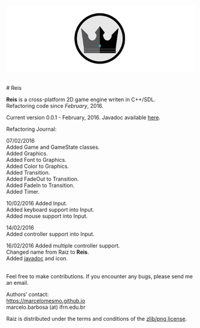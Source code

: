 ![alt tag](Reis/assets/Reis-logo.png)  
  
  </br>
# Reis  
  
**Reis** is a cross-platform 2D game engine writen in C++/SDL.  
Refactoring code since *February*, 2016.  

Current version 0.0.1 - February, 2016.  Javadoc available [here](javadoc/html/index.html).

Refactoring Journal:

07/02/2016  
Added Game and GameState classes.  
Added Graphics.  
Added Font to Graphics.  
Added Color to Graphics.  
Added Transition.  
Added FadeOut to Transition.  
Added FadeIn to Transition.  
Added Timer.  
  
10/02/2016
Added Input.  
Added keyboard support into Input.  
Added mouse support into Input.  
  
14/02/2016  
Added controller support into Input.  
  
16/02/2016
Added multiple controller support.  
Changed name from Raiz to **Reis**.  
Added [javadoc](javadoc/html/index.html) and icon.  

  
  </br>
Feel free to make contributions.  
If you encounter any bugs, please send me an email.  

Authors’ contact:  
https://marcelomesmo.github.io  
marcelo.barbosa (at) ifrn.edu.br   
  
Raiz is distributed under the terms and conditions of the [zlib/png license](http://zlib.net/zlib_license.html).
